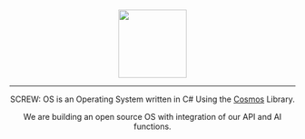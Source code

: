 <div align="center">
    <br/>
    <img width="120px" style="margin-top: 1em;" src="https://api.screwltd.com/v3/cloud/storage/get/os.png"> 
    <hr/>
    <p>SCREW: OS is an Operating System written in C# Using the <a href="https://github.com/CosmosOS/Cosmos">Cosmos</a> Library.</p>
    <p>We are building an open source OS with integration of our API and AI functions.</p>
</div>
